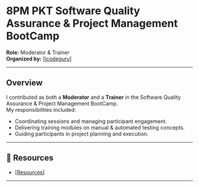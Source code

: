 # 8PM PKT Software Quality Assurance & Project Management BootCamp

**Role:** Moderator & Trainer  
**Organized by:** [[icodeguru](https://icode.guru/)]

---

##  Overview
I contributed as both a **Moderator** and a **Trainer** in the Software Quality Assurance & Project Management BootCamp.  
My responsibilities included:
- Coordinating sessions and managing participant engagement.
- Delivering training modules on manual & automated testing concepts.
- Guiding participants in project planning and execution.

---

## 📂 Resources
- [[Resources](https://docs.google.com/spreadsheets/d/1t5sld3cnvPUBL__O4ee4ijUojrcRJIS0TN_3wNfzgh4/edit?pli=1&gid=0#gid=0)]

---

